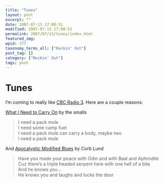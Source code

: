```yaml
---
title: "Tunes"
layout: post
excerpt: ""
date: 2007-07-13 17:00:51
modified: 2007-07-13 17:00:51
permalink: 2007/07/13/tunes/index.html
featured_img: 
wpid: 377
taxonomy_terms_all: ["Rockin' Out"]
post_tag: []
category: ["Rockin' Out"]
tags: post
---
```


# Tunes

I’m coming to really like [CBC Radio 3](http://radio3.cbc.ca/). Here are a couple reasons:

[What I Need to Carry On](http://radio3.cbc.ca/play/band/The-Smalls/What-I-Need-To-Carry-On/) by the smalls

> I need a pack mule  
> I need some camp fuel  
> I need a pack mule can carry a body, maybe two  
> I need a pack mule

And [Apocalyptic Modified Blues](http://radio3.cbc.ca/play/band/Corb-Lund-Band/Apocaplyptic-Modified-Blues/) by Corb Lund

> Have you made your peace with Odin and with Baal and Aphrodite  
> Cuz there’s a triple headed serpent here with one hell of a bite  
> And he knows you…  
> He knows you and laughs and locks the door